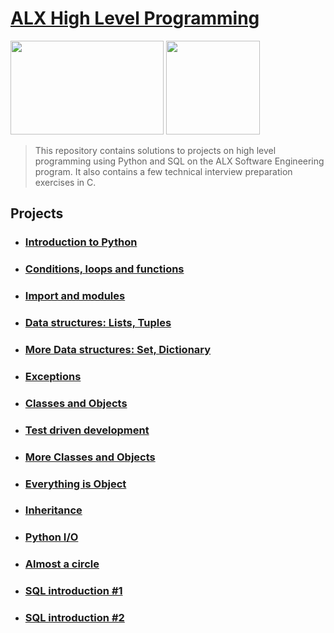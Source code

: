 # [ALX High Level Programming](https://github.com/leulyk/alx-higher_level_programming)

<p float="left">
<img src="https://lh3.googleusercontent.com/oVJxT1yn7vwaEM8t9A5MGL6emG0j-_uqHa5H8ikWLvl6Ka-nVmUJZblqWDqPiY-S6itPLnZNgcc8rviK8AVT65l_a3zHiyctwy8=s0" width="245" height="150"/>
<img src="https://blog.holbertonschool.com/wp-content/uploads/2019/04/instagram_feed180.jpg" width = "150" height="150"/>
</p>

> This repository contains solutions to projects on high level programming using Python and SQL on the ALX Software Engineering program. It also contains a few technical interview preparation exercises in C.

## Projects

- ### [Introduction to Python](https://github.com/leulyk/alx-higher_level_programming/tree/main/0x00-python-hello_world)

- ### [Conditions, loops and functions](https://github.com/leulyk/alx-higher_level_programming/tree/main/0x01-python-if_else_loops_functions)

- ### [Import and modules](https://github.com/leulyk/alx-higher_level_programming/tree/main/0x02-python-import_modules)

- ### [Data structures: Lists, Tuples](https://github.com/leulyk/alx-higher_level_programming/tree/main/0x03-python-data_structures)

- ### [More Data structures: Set, Dictionary](https://github.com/leulyk/alx-higher_level_programming/tree/main/0x04-python_more_data_structures)

- ### [Exceptions](https://github.com/leulyk/alx-higher_level_programming/tree/main/0x05-python_exceptions)

- ### [Classes and Objects](https://github.com/leulyk/alx-higher_level_programming/tree/main/0x06-python-classes)

- ### [Test driven development](https://github.com/leulyk/alx-higher_level_programming/tree/main/0x07-python-test_driven_development)

- ### [More Classes and Objects](https://github.com/leulyk/alx-higher_level_programming/tree/main/0x08-python-more_classes)

- ### [Everything is Object](https://github.com/leulyk/alx-higher_level_programming/tree/main/0x09-python-everything_is_object)

- ### [Inheritance](https://github.com/leulyk/alx-higher_level_programming/tree/main/0x0A-python-inheritance)

- ### [Python I/O](https://github.com/leulyk/alx-higher_level_programming/tree/main/0x0B-python-input_output)

- ### [Almost a circle](https://github.com/leulyk/alx-higher_level_programming/tree/main/0x0C-python-almost_a_circle)

- ### [SQL introduction #1](https://github.com/leulyk/alx-higher_level_programming/tree/main/0x0D-SQL_introduction)

- ### [SQL introduction #2](https://github.com/leulyk/alx-higher_level_programming/tree/main/0x0E-SQL_more_queries)
